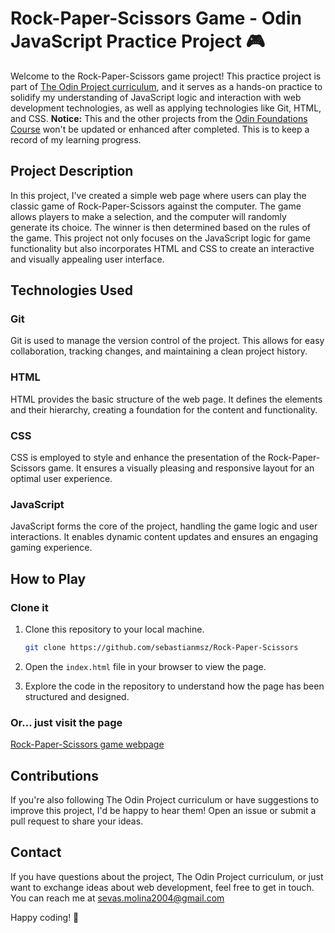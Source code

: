 # Rock-Paper-Scissors Game - Odin JavaScript Practice Project 🎮

Welcome to the Rock-Paper-Scissors game project! This practice project is part of [The Odin Project curriculum](https://www.theodinproject.com), and it serves as a hands-on practice to solidify my understanding of JavaScript logic and interaction with web development technologies, as well as applying technologies like Git, HTML, and CSS. **Notice:** This and the other projects from the [Odin Foundations Course](https://www.theodinproject.com/paths/foundations/courses/foundations) won't be updated or enhanced after completed. This is to keep a record of my learning progress.

## Project Description

In this project, I've created a simple web page where users can play the classic game of Rock-Paper-Scissors against the computer. The game allows players to make a selection, and the computer will randomly generate its choice. The winner is then determined based on the rules of the game. This project not only focuses on the JavaScript logic for game functionality but also incorporates HTML and CSS to create an interactive and visually appealing user interface.

## Technologies Used

### Git
Git is used to manage the version control of the project. This allows for easy collaboration, tracking changes, and maintaining a clean project history.

### HTML
HTML provides the basic structure of the web page. It defines the elements and their hierarchy, creating a foundation for the content and functionality.

### CSS
CSS is employed to style and enhance the presentation of the Rock-Paper-Scissors game. It ensures a visually pleasing and responsive layout for an optimal user experience.

### JavaScript
JavaScript forms the core of the project, handling the game logic and user interactions. It enables dynamic content updates and ensures an engaging gaming experience.

## How to Play

### Clone it
1. Clone this repository to your local machine.
   ```bash
   git clone https://github.com/sebastianmsz/Rock-Paper-Scissors
   ```

2. Open the `index.html` file in your browser to view the page.

3. Explore the code in the repository to understand how the page has been structured and designed.

### Or... just visit the page
[Rock-Paper-Scissors game webpage](https://sebastianmsz.github.io/rock-paper-scissors/)


## Contributions
If you're also following The Odin Project curriculum or have suggestions to improve this project, I'd be happy to hear them! Open an issue or submit a pull request to share your ideas.

## Contact
If you have questions about the project, The Odin Project curriculum, or just want to exchange ideas about web development, feel free to get in touch. You can reach me at sevas.molina2004@gmail.com

Happy coding! 🚀